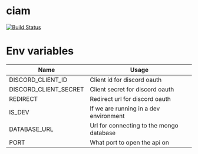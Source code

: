 # ciam

[![Build Status](https://drone.centralmind.net/api/badges/VolcanoCookies/ciam/status.svg)](https://drone.centralmind.net/VolcanoCookies/ciam)

# Env variables

| Name                  | Usage                                    |
| --------------------- | ---------------------------------------- |
| DISCORD_CLIENT_ID     | Client id for discord oauth              |
| DISCORD_CLIENT_SECRET | Client secret for discord oauth          |
| REDIRECT              | Redirect url for discord oauth           |
| IS_DEV                | If we are running in a dev environment   |
| DATABASE_URL          | Url for connecting to the mongo database |
| PORT                  | What port to open the api on             |
